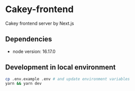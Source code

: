 # Cakey-frontend

Cakey frontend server by Next.js

## Dependencies

- node version: 16.17.0

## Development in local environment

```bash
cp .env.example .env # and update environment variables
yarn && yarn dev
```
